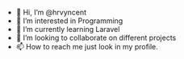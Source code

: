 - 👋 Hi, I’m @hrvyncent
- 👀 I’m interested in Programming
- 🌱 I’m currently learning Laravel
- 💞️ I’m looking to collaborate on different projects
- 📫 How to reach me just look in my profile.

<!---
hrvyncent/hrvyncent is a ✨ special ✨ repository because its `README.md` (this file) appears on your GitHub profile.
You can click the Preview link to take a look at your changes.
--->
